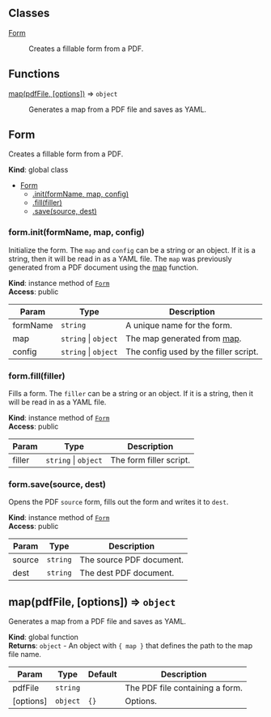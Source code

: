 ## Classes

<dl>
<dt><a href="#Form">Form</a></dt>
<dd><p>Creates a fillable form from a PDF.</p>
</dd>
</dl>

## Functions

<dl>
<dt><a href="#map">map(pdfFile, [options])</a> ⇒ <code>object</code></dt>
<dd><p>Generates a map from a PDF file and saves as YAML.</p>
</dd>
</dl>

<a name="Form"></a>

## Form
Creates a fillable form from a PDF.

**Kind**: global class  

* [Form](#Form)
    * [.init(formName, map, config)](#Form+init)
    * [.fill(filler)](#Form+fill)
    * [.save(source, dest)](#Form+save)

<a name="Form+init"></a>

### form.init(formName, map, config)
Initialize the form.  The `map` and `config` can be a string or an
object.  If it is a string, then it will be read in as a YAML file.
The `map` was previously generated from a PDF document using the
[map](#map) function.

**Kind**: instance method of [<code>Form</code>](#Form)  
**Access**: public  

| Param | Type | Description |
| --- | --- | --- |
| formName | <code>string</code> | A unique name for the form. |
| map | <code>string</code> \| <code>object</code> | The map generated from [map](#map). |
| config | <code>string</code> \| <code>object</code> | The config used by the filler script. |

<a name="Form+fill"></a>

### form.fill(filler)
Fills a form.  The `filler` can be a string or an object.  If it is a
string, then it will be read in as a YAML file.

**Kind**: instance method of [<code>Form</code>](#Form)  
**Access**: public  

| Param | Type | Description |
| --- | --- | --- |
| filler | <code>string</code> \| <code>object</code> | The form filler script. |

<a name="Form+save"></a>

### form.save(source, dest)
Opens the PDF `source` form, fills out the form and writes it to
`dest`.

**Kind**: instance method of [<code>Form</code>](#Form)  
**Access**: public  

| Param | Type | Description |
| --- | --- | --- |
| source | <code>string</code> | The source PDF document. |
| dest | <code>string</code> | The dest PDF document. |

<a name="map"></a>

## map(pdfFile, [options]) ⇒ <code>object</code>
Generates a map from a PDF file and saves as YAML.

**Kind**: global function  
**Returns**: <code>object</code> - An object with `{ map }` that defines the path to the
	map file name.  

| Param | Type | Default | Description |
| --- | --- | --- | --- |
| pdfFile | <code>string</code> |  | The PDF file containing a form. |
| [options] | <code>object</code> | <code>{}</code> | Options. |

